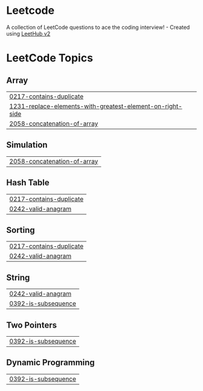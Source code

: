 # Leetcode
A collection of LeetCode questions to ace the coding interview! - Created using [LeetHub v2](https://github.com/arunbhardwaj/LeetHub-2.0)

<!---LeetCode Topics Start-->
# LeetCode Topics
## Array
|  |
| ------- |
| [0217-contains-duplicate](https://github.com/Yaswanthrangu/Leetcode/tree/master/0217-contains-duplicate) |
| [1231-replace-elements-with-greatest-element-on-right-side](https://github.com/Yaswanthrangu/Leetcode/tree/master/1231-replace-elements-with-greatest-element-on-right-side) |
| [2058-concatenation-of-array](https://github.com/Yaswanthrangu/Leetcode/tree/master/2058-concatenation-of-array) |
## Simulation
|  |
| ------- |
| [2058-concatenation-of-array](https://github.com/Yaswanthrangu/Leetcode/tree/master/2058-concatenation-of-array) |
## Hash Table
|  |
| ------- |
| [0217-contains-duplicate](https://github.com/Yaswanthrangu/Leetcode/tree/master/0217-contains-duplicate) |
| [0242-valid-anagram](https://github.com/Yaswanthrangu/Leetcode/tree/master/0242-valid-anagram) |
## Sorting
|  |
| ------- |
| [0217-contains-duplicate](https://github.com/Yaswanthrangu/Leetcode/tree/master/0217-contains-duplicate) |
| [0242-valid-anagram](https://github.com/Yaswanthrangu/Leetcode/tree/master/0242-valid-anagram) |
## String
|  |
| ------- |
| [0242-valid-anagram](https://github.com/Yaswanthrangu/Leetcode/tree/master/0242-valid-anagram) |
| [0392-is-subsequence](https://github.com/Yaswanthrangu/Leetcode/tree/master/0392-is-subsequence) |
## Two Pointers
|  |
| ------- |
| [0392-is-subsequence](https://github.com/Yaswanthrangu/Leetcode/tree/master/0392-is-subsequence) |
## Dynamic Programming
|  |
| ------- |
| [0392-is-subsequence](https://github.com/Yaswanthrangu/Leetcode/tree/master/0392-is-subsequence) |
<!---LeetCode Topics End-->